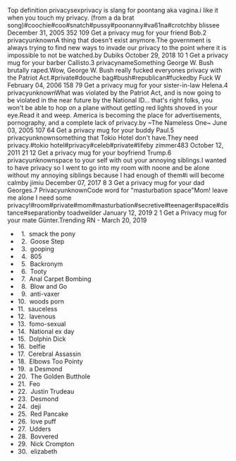 Top definition privacysexprivacy is slang for poontang aka vagina.i like it when you touch my privacy. (from a da brat song)#coochie#coo#snatch#pussy#poonanny#va61na#crotchby blissee December 31, 2005 352 109 Get a privacy mug for your friend Bob.2 privacyunknownA thing that doesn't exist anymore.The government is always trying to find new ways to invade our privacy to the point where it is impossible to not be watched.by Dubiks October 29, 2018 10 1 Get a privacy mug for your barber Callisto.3 privacynameSomething George W. Bush brutally raped.Wow, George W. Bush really fucked everyones privacy with the Patriot Act.#private#douche bag#bush#republican#fuckedby Fuck W February 04, 2006 158 79 Get a privacy mug for your sister-in-law Helena.4 privacyunknownWhat was violated by the Patriot Act, and is now going to be violated in the near future by the National ID... that's right folks, you won't be able to hop on a plane without getting red lights shoved in your eye.Read it and weep. America is becoming the place for advertisements, pornography, and a complete lack of privacy.by ~The Nameless One~ June 03, 2005 107 64 Get a privacy mug for your buddy Paul.5 privacyunknownsomething that Tokio Hotel don't have.They need privacy.#tokio hotel#privacy#celeb#private#lifeby zimmer483 October 12, 2011 21 12 Get a privacy mug for your boyfriend Trump.6 privacyunknownspace to your self with out your annoying siblings.I wanted to have privacy so I went to go into my room with noone and be alone without my annoying siblings because I had enough of them#i will become calmby jimiu December 07, 2017 8 3 Get a privacy mug for your dad Georges.7 PrivacyunknownCode word for "masturbation space"Mom! leave me alone I need some privacy!#room#private#mom#masturbation#secretive#teenager#space#distance#separationby toadweilder January 12, 2019 2 1 Get a Privacy mug for your mate Günter.Trending RN - March 20, 2019

*     1.  smack the pony
*     2.  Goose Step
*     3.  gooping
*     4.  805
*     5.  Backronym
*     6.  Tooty
*     7.  Anal Carpet Bombing
*     8.  Blow and Go
*     9.  anti-vaxer
*   10.  woods porn
*   11.  sauceless
*   12.  lavenous
*   13.  fomo-sexual
*   14.  National ex day
*   15.  Dolphin Dick
*   16.  belfie
*   17.  Cerebral Assassin
*   18.  Elbows Too Pointy
*   19.  a Desmond
*   20.  The Golden Butthole
*   21.  Feo
*   22.  Justin Trudeau
*   23.  Desmond
*   24.  deji
*   25.  Red Pancake
*   26.  love puff
*   27.  Udders
*   28.  Bovvered
*   29.  Nick Crompton
*   30.  elizabeth